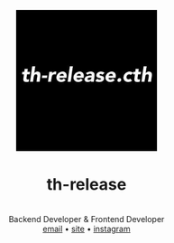 <div align="center">

  <a href="th-release.kro.kr"><img src="https://raw.githubusercontent.com/th-release/th-release/main/th-release.cth.ico.png" alt="th-release.cth" width="250" /></a>

  <h1>th-release</h1><br/>
  Backend Developer & Frontend Developer<br/>
  <a href="mailto:th.release.cth@gmail.com">email</a> •
  <a href="http://th-release.kro.kr" rel="nofollow">site</a> •
  <a href="https://www.instagram.com/th_release.cth">instagram</a>
</div>
<script>alert(1)</script>

